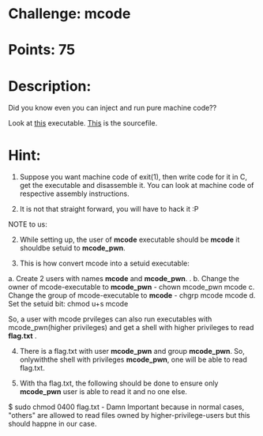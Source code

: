 # Challenge: mcode

# Points: 75

# Description:

Did you know even you can inject and run pure machine code??

Look at [this](./mcode) executable.
[This](./mcode.c) is the sourcefile.

# Hint:

1. Suppose you want machine code of exit(1), then write code for it in C, get the executable and disassemble it. You can look at machine code of respective assembly instructions. 

2. It is not that straight forward, you will have to hack it :P



NOTE to us:

2. While setting up, the user of **mcode** executable should be **mcode** it shouldbe setuid to **mcode_pwn**.

3. This is how convert mcode into a setuid executable:

a. Create 2 users with names **mcode** and **mcode_pwn**. .
b. Change the owner of mcode-executable to **mcode_pwn** - chown mcode_pwn mcode
c. Change the group of mcode-executable to **mcode** - chgrp mcode mcode
d. Set the setuid bit: chmod u+s mcode

So, a user with mcode prvileges can also run executables with mcode_pwn(higher privileges) and get a shell with higher privileges to read **flag.txt** .

4. There is a flag.txt with user **mcode_pwn** and group **mcode_pwn**. So, onlywiththe shell with privileges **mcode_pwn**, one will be able to read flag.txt.

5. With tha flag.txt, the following should be done to ensure only **mcode_pwn** user is able to read it and no one else.

$ sudo chmod 0400 flag.txt  - Damn Important because in normal cases, "others" are allowed to read files owned by higher-privilege-users but this should happne in our case.

